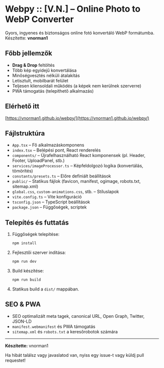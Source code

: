 # Webpy :: [V.N.] – Online Photo to WebP Converter

Gyors, ingyenes és biztonságos online fotó konvertáló WebP formátumba. Készítette: **vnorman1**

## Főbb jellemzők
- **Drag & Drop** feltöltés
- Több kép egyidejű konvertálása
- Minőségvesztés nélküli átalakítás
- Letisztult, mobilbarát felület
- Teljesen kliensoldali működés (a képek nem kerülnek szerverre)
- PWA támogatás (telepíthető alkalmazás)

## Elérhető itt
[https://vnorman1.github.io/webpy/](https://vnorman1.github.io/webpy/)

## Fájlstruktúra

- `App.tsx` – Fő alkalmazáskomponens
- `index.tsx` – Belépési pont, React renderelés
- `components/` – Újrafelhasználható React komponensek (pl. Header, Footer, UploadPanel, stb.)
- `services/imageProcessor.ts` – Képfeldolgozó logika (konvertálás, tömörítés)
- `constants/presets.ts` – Előre definiált beállítások
- `public/` – Statikus fájlok (favicon, manifest, ogimage, robots.txt, sitemap.xml)
- `global.css`, `custom-animations.css`, stb. – Stíluslapok
- `vite.config.ts` – Vite konfiguráció
- `tsconfig.json` – TypeScript beállítások
- `package.json` – Függőségek, scriptek

## Telepítés és futtatás

1. Függőségek telepítése:
   ```sh
   npm install
   ```
2. Fejlesztői szerver indítása:
   ```sh
   npm run dev
   ```
3. Build készítése:
   ```sh
   npm run build
   ```
4. Statikus build a `dist/` mappában.

## SEO & PWA
- SEO optimalizált meta tagek, canonical URL, Open Graph, Twitter, JSON-LD
- `manifest.webmanifest` és PWA támogatás
- `sitemap.xml` és `robots.txt` a keresőrobotok számára

---

**Készítette:** vnorman1

Ha hibát találsz vagy javaslatod van, nyiss egy issue-t vagy küldj pull requestet!
